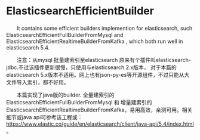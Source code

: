 # ElasticsearchEfficientBuilder
　　It contains some efficient builders implemention for elasticsearch, such ElasticsearchEfficientFullBuilderFromMysql and ElasticsearchEfficientRealtimeBuilderFromKafka , which both run well in elasticsearch 5.4.

　　注意：从mysql 批量建索引至elasticsearch 原来有个插件叫elasticsearch-jdbc.不过该插件更新很慢，只使用与elasticsearch 2.x版本， 对于本篇的elasticsearch 5.x版本不适用。网上也有json-py-es等开源组件，不过只能从大文件导入索引，都不好用。 

　　本篇实现了java版的builder. 全量建索引的ElasticsearchEfficientFullBuilderFromMysql 和 增量建索引的ElasticsearchEfficientRealtimeBuilderFromKafka，易用高效，亲测可用。相关细节或java api可参考该工程或：https://www.elastic.co/guide/en/elasticsearch/client/java-api/5.4/index.html 。




